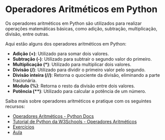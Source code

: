 # Operadores Aritméticos em Python

Os operadores aritméticos em Python são utilizados para realizar operações matemáticas básicas, como adição, subtração, multiplicação, divisão, entre outras.

Aqui estão alguns dos operadores aritméticos em Python:

- **Adição (+)**: Utilizado para somar dois valores.
- **Subtração (-)**: Utilizado para subtrair o segundo valor do primeiro.
- **Multiplicação (\*)**: Utilizado para multiplicar dois valores.
- **Divisão (/)**: Utilizado para dividir o primeiro valor pelo segundo.
- **Divisão inteira (//)**: Retorna o quociente da divisão, eliminando a parte fracionária.
- **Módulo (%)**: Retorna o resto da divisão entre dois valores.
- **Potência (\*\*)**: Utilizado para calcular a potência de um número.

Saiba mais sobre operadores aritméticos e pratique com os seguintes recursos:

- [Operadores Aritméticos - Python Docs](https://docs.python.org/3/library/stdtypes.html#numeric-types-int-float-complex)
- [Tutorial de Python da W3Schools - Operadores Aritméticos](https://www.w3schools.com/python/python_operators.asp)
- [Exercícios](exercicios/README.md)
- [Aula](roteiro/README.md)
